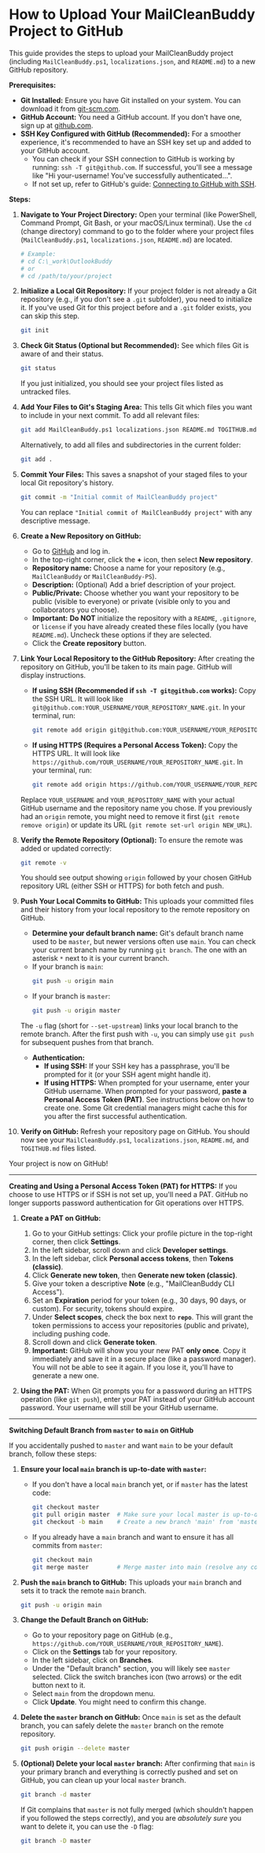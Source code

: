 # How to Upload Your MailCleanBuddy Project to GitHub

This guide provides the steps to upload your MailCleanBuddy project (including `MailCleanBuddy.ps1`, `localizations.json`, and `README.md`) to a new GitHub repository.

**Prerequisites:**

*   **Git Installed:** Ensure you have Git installed on your system. You can download it from [git-scm.com](https://git-scm.com/).
*   **GitHub Account:** You need a GitHub account. If you don't have one, sign up at [github.com](https://github.com/).
*   **SSH Key Configured with GitHub (Recommended):** For a smoother experience, it's recommended to have an SSH key set up and added to your GitHub account.
    *   You can check if your SSH connection to GitHub is working by running: `ssh -T git@github.com`. If successful, you'll see a message like "Hi your-username! You've successfully authenticated...".
    *   If not set up, refer to GitHub's guide: [Connecting to GitHub with SSH](https://docs.github.com/en/authentication/connecting-to-github-with-ssh).

**Steps:**

1.  **Navigate to Your Project Directory:**
    Open your terminal (like PowerShell, Command Prompt, Git Bash, or your macOS/Linux terminal).
    Use the `cd` (change directory) command to go to the folder where your project files (`MailCleanBuddy.ps1`, `localizations.json`, `README.md`) are located.
    ```bash
    # Example:
    # cd C:\_work\OutlookBuddy 
    # or
    # cd /path/to/your/project
    ```

2.  **Initialize a Local Git Repository:**
    If your project folder is not already a Git repository (e.g., if you don't see a `.git` subfolder), you need to initialize it. If you've used Git for this project before and a `.git` folder exists, you can skip this step.
    ```bash
    git init
    ```

3.  **Check Git Status (Optional but Recommended):**
    See which files Git is aware of and their status.
    ```bash
    git status
    ```
    If you just initialized, you should see your project files listed as untracked files.

4.  **Add Your Files to Git's Staging Area:**
    This tells Git which files you want to include in your next commit.
    To add all relevant files:
    ```bash
    git add MailCleanBuddy.ps1 localizations.json README.md TOGITHUB.md
    ```
    Alternatively, to add all files and subdirectories in the current folder:
    ```bash
    git add .
    ```

5.  **Commit Your Files:**
    This saves a snapshot of your staged files to your local Git repository's history.
    ```bash
    git commit -m "Initial commit of MailCleanBuddy project"
    ```
    You can replace `"Initial commit of MailCleanBuddy project"` with any descriptive message.

6.  **Create a New Repository on GitHub:**
    *   Go to [GitHub](https://github.com/) and log in.
    *   In the top-right corner, click the **+** icon, then select **New repository**.
    *   **Repository name:** Choose a name for your repository (e.g., `MailCleanBuddy` or `MailCleanBuddy-PS`).
    *   **Description:** (Optional) Add a brief description of your project.
    *   **Public/Private:** Choose whether you want your repository to be public (visible to everyone) or private (visible only to you and collaborators you choose).
    *   **Important:** **Do NOT** initialize the repository with a `README`, `.gitignore`, or `license` if you have already created these files locally (you have `README.md`). Uncheck these options if they are selected.
    *   Click the **Create repository** button.

7.  **Link Your Local Repository to the GitHub Repository:**
    After creating the repository on GitHub, you'll be taken to its main page. GitHub will display instructions.

    *   **If using SSH (Recommended if `ssh -T git@github.com` works):**
        Copy the SSH URL. It will look like `git@github.com:YOUR_USERNAME/YOUR_REPOSITORY_NAME.git`.
        In your terminal, run:
        ```bash
        git remote add origin git@github.com:YOUR_USERNAME/YOUR_REPOSITORY_NAME.git
        ```

    *   **If using HTTPS (Requires a Personal Access Token):**
        Copy the HTTPS URL. It will look like `https://github.com/YOUR_USERNAME/YOUR_REPOSITORY_NAME.git`.
        In your terminal, run:
        ```bash
        git remote add origin https://github.com/YOUR_USERNAME/YOUR_REPOSITORY_NAME.git
        ```

    Replace `YOUR_USERNAME` and `YOUR_REPOSITORY_NAME` with your actual GitHub username and the repository name you chose.
    If you previously had an `origin` remote, you might need to remove it first (`git remote remove origin`) or update its URL (`git remote set-url origin NEW_URL`).

8.  **Verify the Remote Repository (Optional):**
    To ensure the remote was added or updated correctly:
    ```bash
    git remote -v
    ```
    You should see output showing `origin` followed by your chosen GitHub repository URL (either SSH or HTTPS) for both fetch and push.

9.  **Push Your Local Commits to GitHub:**
    This uploads your committed files and their history from your local repository to the remote repository on GitHub.

    *   **Determine your default branch name:** Git's default branch name used to be `master`, but newer versions often use `main`. You can check your current branch name by running `git branch`. The one with an asterisk `*` next to it is your current branch.
    *   If your branch is `main`:
        ```bash
        git push -u origin main
        ```
    *   If your branch is `master`:
        ```bash
        git push -u origin master
        ```

    The `-u` flag (short for `--set-upstream`) links your local branch to the remote branch. After the first push with `-u`, you can simply use `git push` for subsequent pushes from that branch.

    *   **Authentication:**
        *   **If using SSH:** If your SSH key has a passphrase, you'll be prompted for it (or your SSH agent might handle it).
        *   **If using HTTPS:** When prompted for your username, enter your GitHub username. When prompted for your password, **paste a Personal Access Token (PAT)**. See instructions below on how to create one. Some Git credential managers might cache this for you after the first successful authentication.

10. **Verify on GitHub:**
    Refresh your repository page on GitHub. You should now see your `MailCleanBuddy.ps1`, `localizations.json`, `README.md`, and `TOGITHUB.md` files listed.

Your project is now on GitHub!

---
**Creating and Using a Personal Access Token (PAT) for HTTPS:**
If you choose to use HTTPS or if SSH is not set up, you'll need a PAT. GitHub no longer supports password authentication for Git operations over HTTPS.

1.  **Create a PAT on GitHub:**
    1.  Go to your GitHub settings: Click your profile picture in the top-right corner, then click **Settings**.
    2.  In the left sidebar, scroll down and click **Developer settings**.
    3.  In the left sidebar, click **Personal access tokens**, then **Tokens (classic)**.
    4.  Click **Generate new token**, then **Generate new token (classic)**.
    5.  Give your token a descriptive **Note** (e.g., "MailCleanBuddy CLI Access").
    6.  Set an **Expiration** period for your token (e.g., 30 days, 90 days, or custom). For security, tokens should expire.
    7.  Under **Select scopes**, check the box next to **`repo`**. This will grant the token permissions to access your repositories (public and private), including pushing code.
    8.  Scroll down and click **Generate token**.
    9.  **Important:** GitHub will show you your new PAT **only once**. Copy it immediately and save it in a secure place (like a password manager). You will not be able to see it again. If you lose it, you'll have to generate a new one.

2.  **Using the PAT:**
    When Git prompts you for a password during an HTTPS operation (like `git push`), enter your PAT instead of your GitHub account password. Your username will still be your GitHub username.

---
**Switching Default Branch from `master` to `main` on GitHub**

If you accidentally pushed to `master` and want `main` to be your default branch, follow these steps:

1.  **Ensure your local `main` branch is up-to-date with `master`:**
    *   If you don't have a local `main` branch yet, or if `master` has the latest code:
        ```bash
        git checkout master
        git pull origin master  # Make sure your local master is up-to-date with the remote
        git checkout -b main    # Create a new branch 'main' from 'master'
        ```
    *   If you already have a `main` branch and want to ensure it has all commits from `master`:
        ```bash
        git checkout main
        git merge master        # Merge master into main (resolve any conflicts if they occur)
        ```

2.  **Push the `main` branch to GitHub:**
    This uploads your `main` branch and sets it to track the remote `main` branch.
    ```bash
    git push -u origin main
    ```

3.  **Change the Default Branch on GitHub:**
    *   Go to your repository page on GitHub (e.g., `https://github.com/YOUR_USERNAME/YOUR_REPOSITORY_NAME`).
    *   Click on the **Settings** tab for your repository.
    *   In the left sidebar, click on **Branches**.
    *   Under the "Default branch" section, you will likely see `master` selected. Click the switch branches icon (two arrows) or the edit button next to it.
    *   Select `main` from the dropdown menu.
    *   Click **Update**. You might need to confirm this change.

4.  **Delete the `master` branch on GitHub:**
    Once `main` is set as the default branch, you can safely delete the `master` branch on the remote repository.
    ```bash
    git push origin --delete master
    ```

5.  **(Optional) Delete your local `master` branch:**
    After confirming that `main` is your primary branch and everything is correctly pushed and set on GitHub, you can clean up your local `master` branch.
    ```bash
    git branch -d master
    ```
    If Git complains that `master` is not fully merged (which shouldn't happen if you followed the steps correctly), and you are *absolutely sure* you want to delete it, you can use the `-D` flag:
    ```bash
    git branch -D master
    ```
